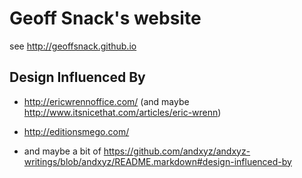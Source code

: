 # Geoff Snack's website

see http://geoffsnack.github.io


## Design Influenced By

- http://ericwrennoffice.com/ (and maybe http://www.itsnicethat.com/articles/eric-wrenn)

- http://editionsmego.com/

- and maybe a bit of https://github.com/andxyz/andxyz-writings/blob/andxyz/README.markdown#design-influenced-by

